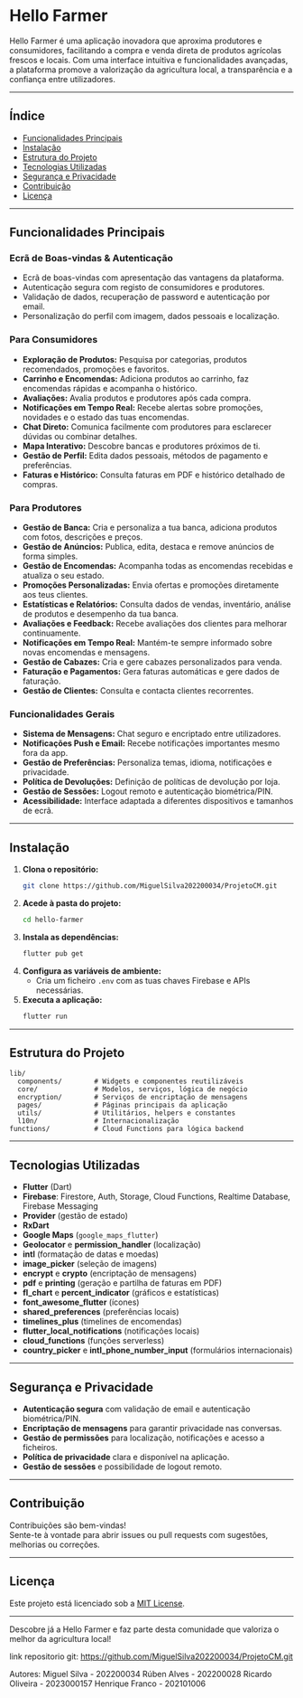 # Hello Farmer

Hello Farmer é uma aplicação inovadora que aproxima produtores e consumidores, facilitando a compra e venda direta de produtos agrícolas frescos e locais. Com uma interface intuitiva e funcionalidades avançadas, a plataforma promove a valorização da agricultura local, a transparência e a confiança entre utilizadores.

---

## Índice

- [Funcionalidades Principais](#funcionalidades-principais)
- [Instalação](#instalação)
- [Estrutura do Projeto](#estrutura-do-projeto)
- [Tecnologias Utilizadas](#tecnologias-utilizadas)
- [Segurança e Privacidade](#segurança-e-privacidade)
- [Contribuição](#contribuição)
- [Licença](#licença)

---

## Funcionalidades Principais

### Ecrã de Boas-vindas & Autenticação

- Ecrã de boas-vindas com apresentação das vantagens da plataforma.
- Autenticação segura com registo de consumidores e produtores.
- Validação de dados, recuperação de password e autenticação por email.
- Personalização do perfil com imagem, dados pessoais e localização.

### Para Consumidores

- **Exploração de Produtos:** Pesquisa por categorias, produtos recomendados, promoções e favoritos.
- **Carrinho e Encomendas:** Adiciona produtos ao carrinho, faz encomendas rápidas e acompanha o histórico.
- **Avaliações:** Avalia produtos e produtores após cada compra.
- **Notificações em Tempo Real:** Recebe alertas sobre promoções, novidades e o estado das tuas encomendas.
- **Chat Direto:** Comunica facilmente com produtores para esclarecer dúvidas ou combinar detalhes.
- **Mapa Interativo:** Descobre bancas e produtores próximos de ti.
- **Gestão de Perfil:** Edita dados pessoais, métodos de pagamento e preferências.
- **Faturas e Histórico:** Consulta faturas em PDF e histórico detalhado de compras.

### Para Produtores

- **Gestão de Banca:** Cria e personaliza a tua banca, adiciona produtos com fotos, descrições e preços.
- **Gestão de Anúncios:** Publica, edita, destaca e remove anúncios de forma simples.
- **Gestão de Encomendas:** Acompanha todas as encomendas recebidas e atualiza o seu estado.
- **Promoções Personalizadas:** Envia ofertas e promoções diretamente aos teus clientes.
- **Estatísticas e Relatórios:** Consulta dados de vendas, inventário, análise de produtos e desempenho da tua banca.
- **Avaliações e Feedback:** Recebe avaliações dos clientes para melhorar continuamente.
- **Notificações em Tempo Real:** Mantém-te sempre informado sobre novas encomendas e mensagens.
- **Gestão de Cabazes:** Cria e gere cabazes personalizados para venda.
- **Faturação e Pagamentos:** Gera faturas automáticas e gere dados de faturação.
- **Gestão de Clientes:** Consulta e contacta clientes recorrentes.

### Funcionalidades Gerais

- **Sistema de Mensagens:** Chat seguro e encriptado entre utilizadores.
- **Notificações Push e Email:** Recebe notificações importantes mesmo fora da app.
- **Gestão de Preferências:** Personaliza temas, idioma, notificações e privacidade.
- **Política de Devoluções:** Definição de políticas de devolução por loja.
- **Gestão de Sessões:** Logout remoto e autenticação biométrica/PIN.
- **Acessibilidade:** Interface adaptada a diferentes dispositivos e tamanhos de ecrã.

---

## Instalação

1. **Clona o repositório:**
   ```bash
   git clone https://github.com/MiguelSilva202200034/ProjetoCM.git
   ```
2. **Acede à pasta do projeto:**
   ```bash
   cd hello-farmer
   ```
3. **Instala as dependências:**
   ```bash
   flutter pub get
   ```
4. **Configura as variáveis de ambiente:**
   - Cria um ficheiro `.env` com as tuas chaves Firebase e APIs necessárias.
5. **Executa a aplicação:**
   ```bash
   flutter run
   ```

---

## Estrutura do Projeto

```
lib/
  components/        # Widgets e componentes reutilizáveis
  core/              # Modelos, serviços, lógica de negócio
  encryption/        # Serviços de encriptação de mensagens
  pages/             # Páginas principais da aplicação
  utils/             # Utilitários, helpers e constantes
  l10n/              # Internacionalização
functions/           # Cloud Functions para lógica backend
```

---

## Tecnologias Utilizadas

- **Flutter** (Dart)
- **Firebase**: Firestore, Auth, Storage, Cloud Functions, Realtime Database, Firebase Messaging
- **Provider** (gestão de estado)
- **RxDart**
- **Google Maps** (`google_maps_flutter`)
- **Geolocator** e **permission_handler** (localização)
- **intl** (formatação de datas e moedas)
- **image_picker** (seleção de imagens)
- **encrypt** e **crypto** (encriptação de mensagens)
- **pdf** e **printing** (geração e partilha de faturas em PDF)
- **fl_chart** e **percent_indicator** (gráficos e estatísticas)
- **font_awesome_flutter** (ícones)
- **shared_preferences** (preferências locais)
- **timelines_plus** (timelines de encomendas)
- **flutter_local_notifications** (notificações locais)
- **cloud_functions** (funções serverless)
- **country_picker** e **intl_phone_number_input** (formulários internacionais)

---

## Segurança e Privacidade

- **Autenticação segura** com validação de email e autenticação biométrica/PIN.
- **Encriptação de mensagens** para garantir privacidade nas conversas.
- **Gestão de permissões** para localização, notificações e acesso a ficheiros.
- **Política de privacidade** clara e disponível na aplicação.
- **Gestão de sessões** e possibilidade de logout remoto.

---

## Contribuição

Contribuições são bem-vindas!  
Sente-te à vontade para abrir issues ou pull requests com sugestões, melhorias ou correções.

---

## Licença

Este projeto está licenciado sob a [MIT License](LICENSE).

---

Descobre já a Hello Farmer e faz parte desta comunidade que valoriza o melhor da agricultura local!


link repositorio git: https://github.com/MiguelSilva202200034/ProjetoCM.git

Autores:
Miguel Silva - 202200034
Rúben Alves - 202200028
Ricardo Oliveira - 2023000157
Henrique Franco - 202101006
